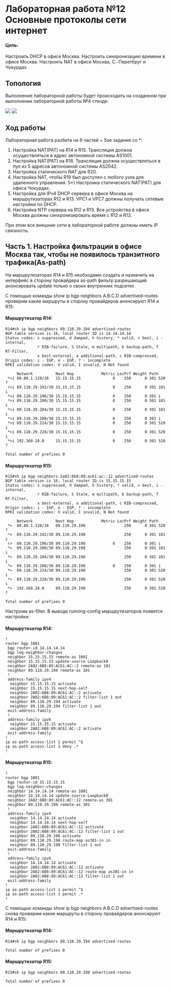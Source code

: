 # Лабораторная работа №12 Основные протоколы сети интернет

#### Цель: 

Настроить DHCP в офисе Москва.
Настроить синхронизацию времени в офисе Москва.
Настроить NAT в офисе Москва, C.-Перетбруг и Чокурдах.

## Топология

Выполнение лабораторной работы будет происходить на созданном при выполнении лабораторной работы №4 стенде:

![](lab11.PNG)
![](lab11.PNG)

## Ход работы

Лабораторная работа разбита на 6 частей + 5ое задание со *:
1) Настройка NAT(PAT) на R14 и R15. Трансляция должна осуществляться в адрес автономной системы AS1001.
2) Настройка NAT(PAT) на R18. Трансляция должна осуществляться в пул из 5 адресов автономной системы AS2042.
3) Настройка статического NAT для R20.
4) Настройка NAT, чтобы R19 был доступен с любого узла для удаленного управления.
5*) Настроика статического NAT(PAT) для офиса Чокурдах.
6) Настройка для IPv4 DHCP сервера в офисе Москва на маршрутизаторах R12 и R13. VPC1 и VPC7 должны получать сетевые настройки по DHCP.
7) Настройка NTP сервера на R12 и R13. Все устройства в офисе Москва должны синхронизировать время с R12 и R13.

При этом все внешние сети в лабораторной работе должны иметь IP связность.

## Часть 1. Настройка фильтрации в офисе Москва так, чтобы не появилось транзитного трафика(As-path)

На маршрутизаторах R14 и R15 необходимо создать и назначить на интерфейс в сторону провайдера as-path фильтр разрешающий анонсировать update только о своих внутренних подсетях. 

С помощью команды show ip  bgp neighbors A.B.C.D advertised-routes проверим какие маршруты в сторону провайдеров анонсируют R14 и R15:

#### Маршрутизатор R14:

```
R14#sh ip bgp neighbors 89.110.29.194 advertised-routes 
BGP table version is 16, local router ID is 14.14.14.14
Status codes: s suppressed, d damped, h history, * valid, > best, i - internal, 
              r RIB-failure, S Stale, m multipath, b backup-path, f RT-Filter, 
              x best-external, a additional-path, c RIB-compressed, 
Origin codes: i - IGP, e - EGP, ? - incomplete
RPKI validation codes: V valid, I invalid, N Not found

     Network          Next Hop            Metric LocPrf Weight Path
 *>i 80.80.1.128/26   15.15.15.15              0    250      0 301 520 ?
 r>i 89.110.29.192/30 15.15.15.15              0    250      0 301 101 i
 *>i 89.110.29.196/30 15.15.15.15              0    250      0 301 i
 *>i 89.110.29.200/30 15.15.15.15              0    250      0 301 101 i
 *>i 89.110.29.204/30 15.15.15.15              0    250      0 301 101 i
 *>i 89.110.29.208/30 15.15.15.15              0    250      0 301 i
 *>i 89.110.29.224/30 15.15.15.15              0    250      0 301 520 i
 *>i 89.110.29.228/30 15.15.15.15              0    250      0 301 520 i
 *>i 192.168.28.0     15.15.15.15              0    250      0 301 520 ?

Total number of prefixes 9 
```

#### Маршрутизатор R15:

```
R15#sh ip bgp neighbors 2a02:6b8:89:ac61:ac::12 advertised-routes   
BGP table version is 16, local router ID is 15.15.15.15
Status codes: s suppressed, d damped, h history, * valid, > best, i - internal, 
              r RIB-failure, S Stale, m multipath, b backup-path, f RT-Filter, 
              x best-external, a additional-path, c RIB-compressed, 
Origin codes: i - IGP, e - EGP, ? - incomplete
RPKI validation codes: V valid, I invalid, N Not found

     Network          Next Hop            Metric LocPrf Weight Path
 *>  80.80.1.128/26   89.110.29.198                 250      0 301 520 ?
 *>  89.110.29.192/30 89.110.29.198                 250      0 301 101 i
 r>  89.110.29.196/30 89.110.29.198            0    250      0 301 i
 *>  89.110.29.200/30 89.110.29.198                 250      0 301 101 i
 *>  89.110.29.204/30 89.110.29.198                 250      0 301 101 i
 *>  89.110.29.208/30 89.110.29.198            0    250      0 301 i
 *>  89.110.29.224/30 89.110.29.198                 250      0 301 520 i
 *>  89.110.29.228/30 89.110.29.198                 250      0 301 520 i
 *>  192.168.28.0     89.110.29.198                 250      0 301 520 ?

Total number of prefixes 9 
```

Настроим as-filter. В выводе running-config маршрутизаторов появятся настройки:

#### Маршрутизатор R14:

```
!
router bgp 1001
 bgp router-id 14.14.14.14
 bgp log-neighbor-changes
 neighbor 15.15.15.15 remote-as 1001
 neighbor 15.15.15.15 update-source Loopback0
 neighbor 2A02:6B8:89:AC61:AC::2 remote-as 101
 neighbor 89.110.29.194 remote-as 101
 !
 address-family ipv4
  neighbor 15.15.15.15 activate
  neighbor 15.15.15.15 next-hop-self
  neighbor 2A02:6B8:89:AC61:AC::2 activate
  neighbor 2A02:6B8:89:AC61:AC::2 filter-list 1 out
  neighbor 89.110.29.194 activate
  neighbor 89.110.29.194 filter-list 1 out
 exit-address-family
 !
 address-family ipv6
  neighbor 15.15.15.15 activate
  neighbor 2A02:6B8:89:AC61:AC::2 activate
 exit-address-family
!
ip as-path access-list 1 permit ^$
ip as-path access-list 1 deny .*
!
```

#### Маршрутизатор R15:

```
!
router bgp 1001
 bgp router-id 15.15.15.15
 bgp log-neighbor-changes
 neighbor 14.14.14.14 remote-as 1001
 neighbor 14.14.14.14 update-source Loopback0
 neighbor 2A02:6B8:89:AC61:AC::12 remote-as 301
 neighbor 89.110.29.198 remote-as 301
 !
 address-family ipv4
  neighbor 14.14.14.14 activate
  neighbor 14.14.14.14 next-hop-self
  neighbor 2A02:6B8:89:AC61:AC::12 activate
  neighbor 2A02:6B8:89:AC61:AC::12 filter-list 1 out
  neighbor 89.110.29.198 activate
  neighbor 89.110.29.198 route-map as301-in in
  neighbor 89.110.29.198 filter-list 1 out
 exit-address-family
 !
 address-family ipv6
  neighbor 14.14.14.14 activate
  neighbor 2A02:6B8:89:AC61:AC::12 activate
  neighbor 2A02:6B8:89:AC61:AC::12 route-map as301-in in
  neighbor 2A02:6B8:89:AC61:AC::12 filter-list 1 out
 exit-address-family
!
ip as-path access-list 1 permit ^$
ip as-path access-list 1 permit .*
!
```

С помощью команды show ip  bgp neighbors A.B.C.D advertised-routes снова проверим какие маршруты в сторону провайдеров анонсируют R14 и R15:

#### Маршрутизатор R14:

```
R14#sh ip bgp neighbors 89.110.29.194 advertised-routes 

Total number of prefixes 0  
```

#### Маршрутизатор R15:

```
R15#sh ip bgp neighbors 89.110.29.198 advertised-routes 

Total number of prefixes 0
```

